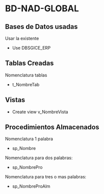 # BD-NAD-GLOBAL

## Bases de Datos usadas
Usar la existente
- Use DBSGICE_ERP

## Tablas Creadas
Nomenclatura tablas
- t_NombreTab
  
## Vistas
- Create view v_NombreVista

## Procedimientos Almacenados
Nomenclatura 1 palabra
- sp_Nombre

Nomenclatura para dos palabras:
- sp_NombrePro

Nomenclatura para tres o mas palabras:
- sp_NombreProAlm


